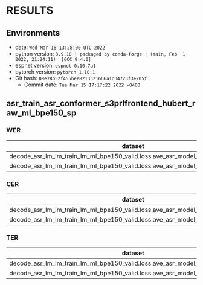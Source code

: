 <!-- Generated by scripts/utils/show_asr_result.sh -->
# RESULTS
## Environments
- date: `Wed Mar 16 13:28:00 UTC 2022`
- python version: `3.9.10 | packaged by conda-forge | (main, Feb  1 2022, 21:24:11)  [GCC 9.4.0]`
- espnet version: `espnet 0.10.7a1`
- pytorch version: `pytorch 1.10.1`
- Git hash: `09e78b52f455bee8213321666a1d34723f3e205f`
  - Commit date: `Tue Mar 15 17:17:22 2022 -0400`

## asr_train_asr_conformer_s3prlfrontend_hubert_raw_ml_bpe150_sp
### WER

|dataset|Snt|Wrd|Corr|Sub|Del|Ins|Err|S.Err|
|---|---|---|---|---|---|---|---|---|
|decode_asr_lm_lm_train_lm_ml_bpe150_valid.loss.ave_asr_model_valid.acc.ave/dev_ml|254|1662|58.2|37.3|4.5|3.1|44.9|86.6|
|decode_asr_lm_lm_train_lm_ml_bpe150_valid.loss.ave_asr_model_valid.acc.ave/test_ml|1894|11542|57.4|36.1|6.5|2.1|44.7|80.4|

### CER

|dataset|Snt|Wrd|Corr|Sub|Del|Ins|Err|S.Err|
|---|---|---|---|---|---|---|---|---|
|decode_asr_lm_lm_train_lm_ml_bpe150_valid.loss.ave_asr_model_valid.acc.ave/dev_ml|254|15365|90.6|3.7|5.8|1.3|10.7|86.6|
|decode_asr_lm_lm_train_lm_ml_bpe150_valid.loss.ave_asr_model_valid.acc.ave/test_ml|1894|107485|90.0|3.7|6.3|1.3|11.4|80.4|

### TER

|dataset|Snt|Wrd|Corr|Sub|Del|Ins|Err|S.Err|
|---|---|---|---|---|---|---|---|---|
|decode_asr_lm_lm_train_lm_ml_bpe150_valid.loss.ave_asr_model_valid.acc.ave/dev_ml|254|9560|85.5|7.1|7.4|1.0|15.5|85.8|
|decode_asr_lm_lm_train_lm_ml_bpe150_valid.loss.ave_asr_model_valid.acc.ave/test_ml|1894|67113|85.3|7.4|7.3|1.1|15.8|79.3|

